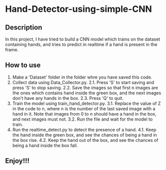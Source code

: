 # Hand-Detector-using-simple-CNN
## Description
In this project, I have tried to build a CNN model which trains on the dataset containing hands, and tries to predict in realtime if a hand is present in the frame.
## How to use
1. Make a 'Dataset' folder in the folder whre you have saved this code.
2. Collect data using Data_Collector.py.
2.1. Press 'S' to start saving and press 'S' to stop saving.
2.2. Save the images so that first n images are the ones which contains hand inside the green box, and the next images don't have any hands in the box.
2.3. Press 'Q' to quit.
3. Train the model using train_hand_detector.py.
3.1. Replace the value of Z in the code to n, where n is the number of the last saved image with a hand in it. Note that images from 0 to n should have a hand in the box, and next images must not.
3.2. Run the file and wait for the model to train.
4. Run the realtime_detect.py to detect the presence of a hand.
4.1. Keep the hand inside the green box, and see the chances of being a hand in the box rise.
4.2. Keep the hand out of the box, and see the chances of being a hand inside the box fall.

## Enjoy!!!
